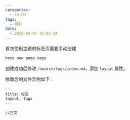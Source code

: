 ```yaml
---
categories:
  - zh-CN
tags:
  - 导引
date:
  - 2025-03-07 15:02:24
---
```


首次使用主题的标签页需要手动创建

``` bash
hexo new page tags
```
创建成功后修改 `/source/tags/index.md`，添加 `layout` 属性。

修改后的文件示例如下：

```
---
title: 标签
layout: tags
---

//正文
```